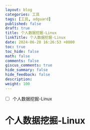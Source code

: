 ```yaml
---
layout: blog
categories: 工具
tags: [工具, adguard]
published: false
draft: true
title: 个人数据挖掘-Linux
linkTitle: 个人数据挖掘-Linux
date: 2024-06-28 16:26:53 +0800
toc: true
toc_hide: false
math: false
comments: false
giscus_comments: true
hide_summary: false
hide_feedback: false
description: 
weight: 100
---
```


- [ ] 个人数据挖掘-Linux

# 个人数据挖掘-Linux

